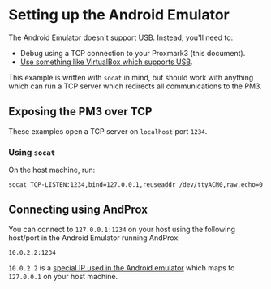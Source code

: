 # Setting up the Android Emulator

The Android Emulator doesn't support USB.  Instead, you'll need to:

- Debug using a TCP connection to your Proxmark3 (this document).
- [Use something like VirtualBox which supports USB](./virtualbox.md).

This example is written with `socat` in mind, but should work with anything which can run a TCP
server which redirects all communications to the PM3.

## Exposing the PM3 over TCP

These examples open a TCP server on `localhost` port `1234`.

### Using `socat`

On the host machine, run:

```
socat TCP-LISTEN:1234,bind=127.0.0.1,reuseaddr /dev/ttyACM0,raw,echo=0
```

## Connecting using AndProx

You can connect to `127.0.0.1:1234` on your host using the following host/port in the Android
Emulator running AndProx:

```
10.0.2.2:1234
```

`10.0.2.2` is a [special IP used in the Android emulator][emu-netaddr] which maps to `127.0.0.1` on
your host machine.


[emu-netaddr]: https://developer.android.com/studio/run/emulator-networking#networkaddresses